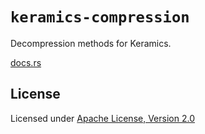 # `keramics-compression`

Decompression methods for Keramics.

[docs.rs](https://docs.rs/keramics_compression)

## License

Licensed under [Apache License, Version 2.0](https://www.apache.org/licenses/LICENSE-2.0)
